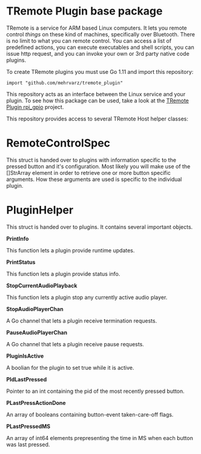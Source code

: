 # TRemote Plugin base package

TRemote is a service for ARM based Linux computers. It lets you remote control *things* on these kind of machines, specifically over Bluetooth. There is no limit to what you can remote control. You can access a list of predefined actions, you can execute executables and shell scripts, you can issue http request, and you can invoke your own or 3rd party native code plugins.

To create TRemote plugins you must use Go 1.11 and import this repository:

```
import "github.com/mehrvarz/tremote_plugin"
```

This repository acts as an interface between the Linux service and your plugin. To see how this package can be used, take a look at the [TRemote Plugin rpi_gpio](https://github.com/mehrvarz/tremote_plugin_rpi_gpio) project.

This repository provides access to several TRemote Host helper classes:


# RemoteControlSpec

This struct is handed over to plugins with information specific to the pressed button and it's configuration. Most likely you will make use of the []StrArray element in order to retrieve one or more button specific arguments. How these arguments are used is specific to the individual plugin.

# PluginHelper

This struct is handed over to plugins. It contains several important objects. 

**PrintInfo**

This function lets a plugin provide runtime updates.

**PrintStatus**

This function lets a plugin provide status info.

**StopCurrentAudioPlayback**

This function lets a plugin stop any currently active audio player.

**StopAudioPlayerChan**

A Go channel that lets a plugin receive termination requests.

**PauseAudioPlayerChan**

A Go channel that lets a plugin receive pause requests.

**PluginIsActive**

A boolian for the plugin to set true while it is active.

**PIdLastPressed**

Pointer to an int containing the pid of the most recently pressed button.

**PLastPressActionDone**

An array of booleans containing button-event taken-care-off flags.

**PLastPressedMS**

An array of int64 elements prepresenting the time in MS when each button was last pressed.


